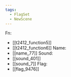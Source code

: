 ```yaml
---
tags:
  - FlagSet
  - NewScene
---
```

Fn:
- [[t2412_function5]]
- [[t2412_function6]]
Name:
- [[name_77]]
Sound:
- [[sound_401]]
- [[sound_7]]
Flag:
- [[flag_9476]]
